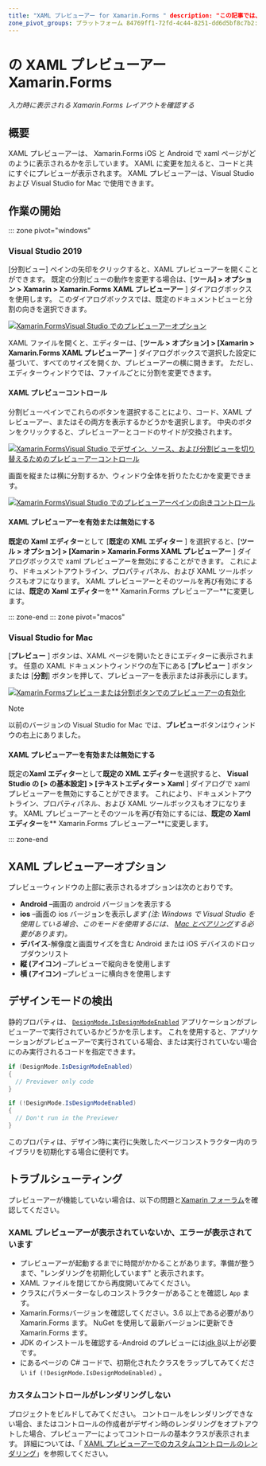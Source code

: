 ```yaml
---
title: "XAML プレビューアー for Xamarin.Forms " description: "この記事では、Xaml プレビューアーを使用して、入力時に表示されるレイアウトを確認する方法について説明します Xamarin.Forms 。 XAML プレビューアーは、Visual Studio 2019 および Visual Studio 2019 for Mac で利用できます。 "
zone_pivot_groups: プラットフォーム 84769ff1-72fd-4c44-8251-dd6d5bf8c7b2: xamarin ms. assetid:: maddyleger1: xamarin-forms author: ms. author: マルウェア: 03/16/2020 no loc: [ Xamarin.Forms ,] を指定します。 Xamarin.Essentials
---
```


# <a name="xaml-previewer-for-xamarinforms"></a>の XAML プレビューアーXamarin.Forms

_入力時に表示される Xamarin.Forms レイアウトを確認する_

## <a name="overview"></a>概要

XAML プレビューアーは、 Xamarin.Forms iOS と Android で xaml ページがどのように表示されるかを示しています。 XAML に変更を加えると、コードと共にすぐにプレビューが表示されます。 XAML プレビューアーは、Visual Studio および Visual Studio for Mac で使用できます。

## <a name="getting-started"></a>作業の開始

::: zone pivot="windows"

### <a name="visual-studio-2019"></a>Visual Studio 2019

[分割ビュー] ペインの矢印をクリックすると、XAML プレビューアーを開くことができます。 既定の分割ビューの動作を変更する場合は、[**ツール] > オプション > Xamarin > Xamarin.Forms XAML プレビューアー** ] ダイアログボックスを使用します。 このダイアログボックスでは、既定のドキュメントビューと分割の向きを選択できます。

[![Xamarin.FormsVisual Studio でのプレビューアーオプション](xaml-previewer-images/xamlp-options-vs-sm.png "[!ファンド.NO LOC (Xamarin. Forms)] プレビューアーオプション (Visual Studio)")](xaml-previewer-images/xamlp-options-vs-lg.png#lightbox)

XAML ファイルを開くと、エディターは、[**ツール > オプション] > [Xamarin > Xamarin.Forms XAML プレビューアー** ] ダイアログボックスで選択した設定に基づいて、すべてのサイズを開くか、プレビューアーの横に開きます。 ただし、エディターウィンドウでは、ファイルごとに分割を変更できます。

#### <a name="xaml-preview-controls"></a>XAML プレビューコントロール

分割ビューペインでこれらのボタンを選択することにより、コード、XAML プレビューアー、またはその両方を表示するかどうかを選択します。 中央のボタンをクリックすると、プレビューアーとコードのサイドが交換されます。

[![Xamarin.FormsVisual Studio でデザイン、ソース、および分割ビューを切り替えるためのプレビューアーコントロール](xaml-previewer-images/xamlp-controls-splitview-vs-sm.png "[!ファンド.NO LOC (Xamarin)] プレビューアーコントロールで、Visual Studio でデザイン、ソース、および分割ビューを切り替える")](xaml-previewer-images/xamlp-controls-splitview-vs-lg.png#lightbox)

画面を縦または横に分割するか、ウィンドウ全体を折りたたむかを変更できます。

[![Xamarin.FormsVisual Studio でのプレビューアーペインの向きコントロール](xaml-previewer-images/xamlp-controls-orientation-vs-sm.png "[!ファンド.NO LOC (Xamarin)] プレビューウィンドウの向きコントロール (Visual Studio)")](xaml-previewer-images/xamlp-controls-orientation-vs-lg.png#lightbox)

#### <a name="enable-or-disable-the-xaml-previewer"></a>XAML プレビューアーを有効または無効にする

**既定の Xaml エディター**として [**既定の XML エディター** ] を選択すると、[**ツール > オプション] > [Xamarin > Xamarin.Forms XAML プレビューアー** ] ダイアログボックスで xaml プレビューアーを無効にすることができます。 これにより、ドキュメントアウトライン、プロパティパネル、および XAML ツールボックスもオフになります。 XAML プレビューアーとそのツールを再び有効にするには、**既定の Xaml エディター**を** Xamarin.Forms プレビューアー**に変更します。

::: zone-end
::: zone pivot="macos"

### <a name="visual-studio-for-mac"></a>Visual Studio for Mac

[**プレビュー** ] ボタンは、XAML ページを開いたときにエディターに表示されます。 任意の XAML ドキュメントウィンドウの左下にある [**プレビュー** ] ボタンまたは [**分割**] ボタンを押して、プレビューアーを表示または非表示にします。

[![Xamarin.Formsプレビューまたは分割ボタンでのプレビューアーの有効化](xaml-previewer-images/xamlp-list-sml.png)](xaml-previewer-images/xamlp-list.png#lightbox)

> [!NOTE]
> 以前のバージョンの Visual Studio for Mac では、**プレビュー**ボタンはウィンドウの右上にありました。

#### <a name="enable-or-disable-the-xaml-previewer"></a>XAML プレビューアーを有効または無効にする

既定の**Xaml エディター**として**既定の XML エディター**を選択すると、 **Visual Studio の [> の基本設定] > [テキストエディター > Xaml** ] ダイアログで xaml プレビューアーを無効にすることができます。 これにより、ドキュメントアウトライン、プロパティパネル、および XAML ツールボックスもオフになります。 XAML プレビューアーとそのツールを再び有効にするには、**既定の Xaml エディター**を** Xamarin.Forms プレビューアー**に変更します。

::: zone-end

## <a name="xaml-previewer-options"></a>XAML プレビューアーオプション

プレビューウィンドウの上部に表示されるオプションは次のとおりです。

* **Android** –画面の android バージョンを表示する
* **ios** –画面の ios バージョンを表示し*ます (注: Windows で Visual Studio を使用している場合、このモードを使用するには、 [Mac とペアリング](~/ios/get-started/installation/windows/connecting-to-mac/index.md)する必要があります)。*
* **デバイス**-解像度と画面サイズを含む Android または iOS デバイスのドロップダウンリスト
* **縦 (アイコン)** –プレビューで縦向きを使用します
* **横 (アイコン)** –プレビューに横向きを使用します

## <a name="detect-design-mode"></a>デザインモードの検出

静的プロパティは、 [`DesignMode.IsDesignModeEnabled`](xref:Xamarin.Forms.DesignMode.IsDesignModeEnabled) アプリケーションがプレビューアーで実行されているかどうかを示します。 これを使用すると、アプリケーションがプレビューアーで実行されている場合、または実行されていない場合にのみ実行されるコードを指定できます。

```csharp
if (DesignMode.IsDesignModeEnabled)
{
  // Previewer only code  
}

if (!DesignMode.IsDesignModeEnabled)
{
  // Don't run in the Previewer  
}
```

このプロパティは、デザイン時に実行に失敗したページコンストラクター内のライブラリを初期化する場合に便利です。

## <a name="troubleshooting"></a>トラブルシューティング

プレビューアーが機能していない場合は、以下の問題と[Xamarin フォーラム](https://forums.xamarin.com/categories/xamarin-forms)を確認してください。

### <a name="xaml-previewer-isnt-showing-or-shows-an-error"></a>XAML プレビューアーが表示されていないか、エラーが表示されています

* プレビューアーが起動するまでに時間がかかることがあります。準備が整うまで、"レンダリングを初期化しています" と表示されます。
* XAML ファイルを閉じてから再度開いてみてください。
* クラスにパラメーターなしのコンストラクターがあることを確認し `App` ます。
* Xamarin.Formsバージョンを確認してください。3.6 以上である必要があり Xamarin.Forms ます。 NuGet を使用して最新バージョンに更新でき Xamarin.Forms ます。
* JDK のインストールを確認する-Android のプレビューには[jdk 8](https://www.oracle.com/technetwork/java/javase/downloads/index.html)以上が必要です。
* にあるページの C# コードで、初期化されたクラスをラップしてみてください `if (!DesignMode.IsDesignModeEnabled)` 。

### <a name="custom-controls-arent-rendering"></a>カスタムコントロールがレンダリングしない

プロジェクトをビルドしてみてください。 コントロールをレンダリングできない場合、またはコントロールの作成者がデザイン時のレンダリングをオプトアウトした場合、プレビューアーによってコントロールの基本クラスが表示されます。 詳細については、「 [XAML プレビューアーでのカスタムコントロールのレンダリング](render-custom-controls.md)」を参照してください。
